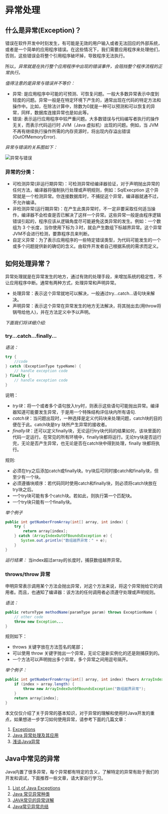 # 异常处理

## 什么是异常(Exception)？

错误在软件开发中时刻发生，有可能是无效的用户输入或者无法回应的外部系统，或者是一个简单的应用程序错误。在这些情况下，我们需要应用程序来处理他们，否则，这些错误会将整个引用程序破坏掉，导致程序无法执行。

所以，*异常就是在执行整个应用程序中出现的错误事件，会阻挡整个程序流程的正常执行。*

*值得注意的是异常与错误并不等价：*

* 异常: 是应用程序中可能的可预测、可恢复问题。一般大多数异常表示中度到轻度的问题。异常一般是在特定环境下产生的，通常出现在代码的特定方法和操作中。比如，在除法计算中，除数为0就是一种可以预测和可以恢复的异常，同样，数据库连接异常也是如此等。
* 错误: 表示运行应用程序中较严重问题。大多数错误与代码编写者执行的操作无关，而表示代码运行时 JVM（Java 虚拟机）出现的问题。例如，当 JVM 不再有继续执行操作所需的内存资源时，将出现内存溢出错误(OutOfMemoryError).

*异常与错误的关系图如下：*

![异常与错误](http://ww1.sinaimg.cn/large/af4e9f79ly1fy0eejzl6sj20fe0bitd3.jpg)

### 异常的分类：

* 可检测异常(非运行期异常)：可检测异常经编译器验证，对于声明抛出异常的任何方法，编译器将强制执行处理或声明规则，例如：SqlExecption 这个异常就是一个检测异常。你连接数据库时，不捕捉这个异常，编译器就通不过，不允许编译。
* 非检测异常(运行期异常)：在产生此类异常时，不一定非要采取任何适当操作，编译器不会检查是否已解决了这样一个异常。这些异常一般是由程序逻辑错误引起的，程序应该从逻辑角度尽可能避免这类异常的发生。例如：一个数组为 3 个长度，当你使用下标为３时，就会产生数组下标越界异常。这个异常JVM不会进行检测，要靠程序员来判断。
* 自定义异常：为了表示应用程序的一些特定错误类型，为代码可能发生的一个或多个问题提供新的确切的含义。由软件开发者自己根据系统的需求而定义。

## 如何处理异常？

异常处理就是在异常发生的地方，通过有效的处理手段，来增加系统的稳定性，不让应用程序中断。通常有两种方式，处理异常和声明异常。

* 处理异常：表示这个异常就地可以解决，一般通过try...catch...语句块来解决。
* 声明异常：表示这个异常在异常发生的地方无法解决，将其抛出去(用throw将锅甩给他人)，并在方法定义中予以声明。

*下面我们将详细介绍:*

### try...catch...finally...

*语法：*
```java
try {
    //code
} catch (ExceptionType typeName) {
    // handle exception code
} finally {
    // handle exception code
}
```

说明：

* *try块*：将一个或者多个语句放入try时，则表示这些语句可能抛出异常。编译器知道可能要发生异常，于是用一个特殊结构评估块内所有语句.
* *catch块*：当问题出现时，一种选择是定义代码块来处理问题，catch块的目的便在于此。catch块是try 块所产生异常的接收者。
* *finally块*：还可以定义finally块，无论运行try块代码的结果如何，该块里面的代码一定运行。在常见的所有环境中，finally块都将运行。无论try块是否运行完，无论是否产生异常，也无论是否在catch块中得到处理，finally 块都将执行。

规则:

* 必须在try之后添加catch或finally块。try块后可同时接catch和finally块，但至少有一个块。
* 必须遵循块顺序：若代码同时使用catch和finally块，则必须将catch块放在try块之后。
* 一个try块可能有多个catch块。若如此，则执行第一个匹配块。
* 一个try块只能有一个finally块。

*举个例子*

```java
public int getNumberFromArray(int[] array, int index) {
    try {
        return array[index];
    } catch (ArrayIndexOutOfBoundsException e) {
       System.out.println("数组越界异常：" + e);
    }
}
```

*运行结果：* 当index超过array的长度时，捕获数组越界异常。

### throws/throw 异常

申明异常表示调用某个方法会抛出异常，对这个方法来说，将这个异常抛给它的调用者。而且，也通知了编译器：该方法的任何调用者必须遵守处理或声明规则。

*语法：*

```java
public returnType methodName(paramType param) throws ExceptionName {
    // other code
    throw new Exception...
}
```
规则如下：

* throws 关键字放在方法签名的尾部；
* 可以使用 throw 关键字抛出一个异常，无论它是新实例化的还是刚捕获到的。
* 一个方法可以声明抛出多个异常，多个异常之间用逗号隔开。

*举个例子：*

```java
public int getNumberFromArray(int[] array, int index) thwors ArrayIndexOutOfBoundsException {
    if (index > array.length) {
        throw new ArrayIndexOutOfBoundsException("数组越界异常");
    }
    return array[index];
}
```

本文仅仅介绍了关于异常的基本知识，对于异常的理解和使用时Java开发的重点，如果想进一步学习如何使用异常，请参考下面的几篇文章：

1. [Exceptions](https://docs.oracle.com/javase/tutorial/essential/exceptions/index.html)
2. [Java 异常处理及其应用](https://www.ibm.com/developerworks/cn/java/j-lo-exception/index.html)
3. [浅谈Java异常](http://www.cnblogs.com/focusj/archive/2011/12/26/2301524.html)

## Java中常见的异常

Java内置了很多异常，每个异常都有特定的含义，了解特定的异常有助于我们的开发和调试，下面推荐一些文章，请大家自行学习。

1. [List of Java Exceptions](https://programming.guide/java/list-of-java-exceptions.html)
2. [Java 常见异常种类](https://www.cnblogs.com/cvst/p/5822373.html)
3. [JAVA常见的异常详解](https://www.jianshu.com/p/6a6549a6bebb)
4. [Java常见异常总结](https://www.jianshu.com/p/a03c8807bbbc)


